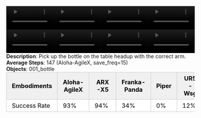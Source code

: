 <!DOCTYPE html>
<html lang="en">
<body>
    <div style="display: flex;">
        <video src="./task_video_clean/adjust_bottle/aloha-agilex_head.mp4" controls loop muted autoplay style="width: 25%;"></video>
        <video src="./task_video_clean/adjust_bottle/franka-panda_head.mp4" controls loop muted autoplay style="width: 25%;"></video>
        <video src="./task_video_clean/adjust_bottle/ARX-X5_head.mp4" controls loop muted autoplay style="width: 25%;"></video>
        <video src="./task_video_clean/adjust_bottle/ur5-wsg_head.mp4" controls loop muted autoplay style="width: 25%;"></video>
    </div>
    <div style="display: flex;">
        <video src="./task_video_clean/adjust_bottle/aloha-agilex_world.mp4" controls loop muted autoplay style="width: 25%;"></video>
        <video src="./task_video_clean/adjust_bottle/franka-panda_world.mp4" controls loop muted autoplay style="width: 25%;"></video>
        <video src="./task_video_clean/adjust_bottle/ARX-X5_world.mp4" controls loop muted autoplay style="width: 25%;"></video>
        <video src="./task_video_clean/adjust_bottle/ur5-wsg_world.mp4" controls loop muted autoplay style="width: 25%;"></video>
    </div>
    <b>Description</b>: Pick up the bottle on the table headup with the correct arm.<br>
    <b>Average Steps</b>: 147 (Aloha-AgileX, save_freq=15)<br>
    <b>Objects</b>: 001_bottle<br>
    <table style="margin:0 auto;border-collapse:collapse;width:auto;min-width:180px;background-color:white;">
        <thead>
            <tr style="background:#f0f0f0;">
                <th style="border:1px solid #ccc;padding:6px 14px;color:black;">Embodiments</th>
                <th style="border:1px solid #ccc;padding:6px 14px;color:black;">Aloha-AgileX</th>
                <th style="border:1px solid #ccc;padding:6px 14px;color:black;">ARX-X5</th>
                <th style="border:1px solid #ccc;padding:6px 14px;color:black;">Franka-Panda</th>
                <th style="border:1px solid #ccc;padding:6px 14px;color:black;">Piper</th>
                <th style="border:1px solid #ccc;padding:6px 14px;color:black;">UR5-Wsg</th>
            </tr>
        </thead>
        <tbody>
            <tr style="background:white;">
                <td style="border:1px solid #ccc;padding:6px 14px;color:black;">Success Rate</td>
                <td style="border:1px solid #ccc;padding:6px 14px;color:black;">93%</td>
                <td style="border:1px solid #ccc;padding:6px 14px;color:black;">94%</td>
                <td style="border:1px solid #ccc;padding:6px 14px;color:black;">34%</td>
                <td style="border:1px solid #ccc;padding:6px 14px;color:black;">0%</td>
                <td style="border:1px solid #ccc;padding:6px 14px;color:black;">12%</td>
            </tr>
        </tbody>
    </table>
</body>
</html>
